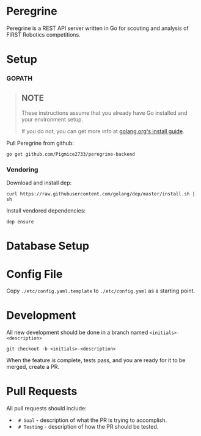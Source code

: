 # Peregrine

Peregrine is a REST API server written in Go for scouting and analysis of FIRST Robotics competitions.

# Setup

### GOPATH

> ## NOTE
> These instructions assume that you already have Go installed and your environment setup.
>
> If you do not, you can get more info at [golang.org's install guide](http://golang.org/doc/install).

Pull Peregrine from github:

	go get github.com/Pigmice2733/peregrine-backend

### Vendoring

Download and install dep:

	curl https://raw.githubusercontent.com/golang/dep/master/install.sh | sh

Install vendored dependencies:

	dep ensure

# Database Setup

# Config File

Copy `./etc/config.yaml.template` to `./etc/config.yaml` as a starting point.

# Development

All new development should be done in a branch named `<initials>-<description>`

	git checkout -b <initials>-<description>

When the feature is complete, tests pass, and you are ready for it to be merged, create a PR.

# Pull Requests

All pull requests should include:

* ` # Goal` - description of what the PR is trying to accomplish.
* ` # Testing` - description of how the PR should be tested.
